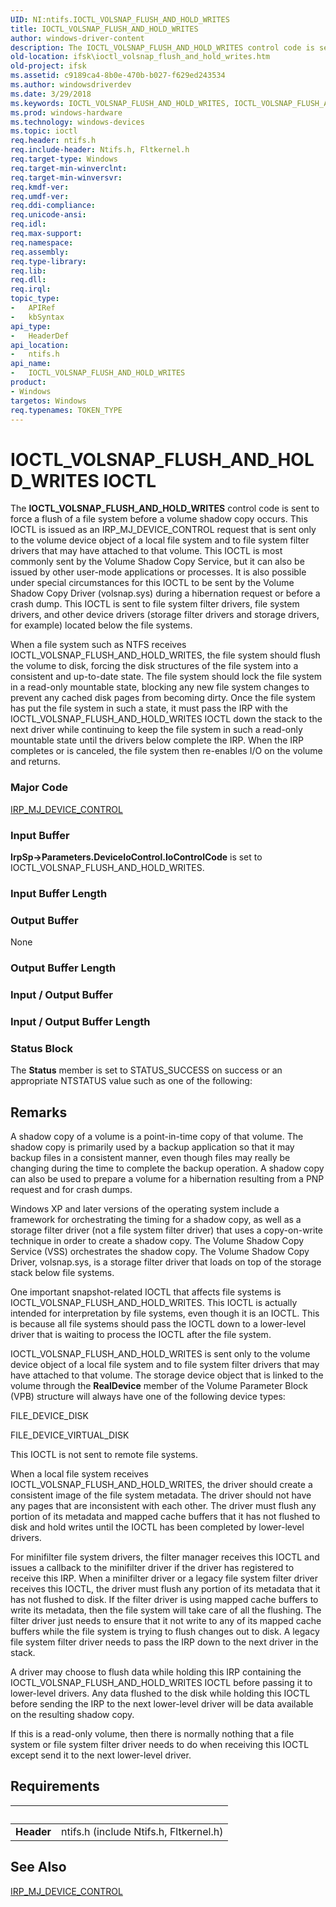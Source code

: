```yaml
---
UID: NI:ntifs.IOCTL_VOLSNAP_FLUSH_AND_HOLD_WRITES
title: IOCTL_VOLSNAP_FLUSH_AND_HOLD_WRITES
author: windows-driver-content
description: The IOCTL_VOLSNAP_FLUSH_AND_HOLD_WRITES control code is sent to force a flush of a file system before a volume shadow copy occurs.
old-location: ifsk\ioctl_volsnap_flush_and_hold_writes.htm
old-project: ifsk
ms.assetid: c9189ca4-8b0e-470b-b027-f629ed243534
ms.author: windowsdriverdev
ms.date: 3/29/2018
ms.keywords: IOCTL_VOLSNAP_FLUSH_AND_HOLD_WRITES, IOCTL_VOLSNAP_FLUSH_AND_HOLD_WRITES control code [Installable File System Drivers], ifsk.ioctl_volsnap_flush_and_hold_writes, ioctl_ref_f21aed38-5d6d-4b8c-ac8a-6cd1738a3de7.xml, ntifs/IOCTL_VOLSNAP_FLUSH_AND_HOLD_WRITES
ms.prod: windows-hardware
ms.technology: windows-devices
ms.topic: ioctl
req.header: ntifs.h
req.include-header: Ntifs.h, Fltkernel.h
req.target-type: Windows
req.target-min-winverclnt: 
req.target-min-winversvr: 
req.kmdf-ver: 
req.umdf-ver: 
req.ddi-compliance: 
req.unicode-ansi: 
req.idl: 
req.max-support: 
req.namespace: 
req.assembly: 
req.type-library: 
req.lib: 
req.dll: 
req.irql: 
topic_type:
-	APIRef
-	kbSyntax
api_type:
-	HeaderDef
api_location:
-	ntifs.h
api_name:
-	IOCTL_VOLSNAP_FLUSH_AND_HOLD_WRITES
product:
- Windows
targetos: Windows
req.typenames: TOKEN_TYPE
---
```


# IOCTL_VOLSNAP_FLUSH_AND_HOLD_WRITES IOCTL
The <b>IOCTL_VOLSNAP_FLUSH_AND_HOLD_WRITES</b> control code is sent to force a flush of a file system before a volume shadow copy occurs. This IOCTL is issued as an IRP_MJ_DEVICE_CONTROL request that is sent only to the volume device object of a local file system and to file system filter drivers that may have attached to that volume. This IOCTL is most commonly sent by the Volume Shadow Copy Service, but it can also be issued by other user-mode applications or processes. It is also possible under special circumstances for this IOCTL to be sent by the Volume Shadow Copy Driver (volsnap.sys) during a hibernation request or before a crash dump. This IOCTL is sent to file system filter drivers, file system drivers, and other device drivers (storage filter drivers and storage drivers, for example) located below the file systems. 

When a file system such as NTFS receives IOCTL_VOLSNAP_FLUSH_AND_HOLD_WRITES, the file system should flush the volume to disk, forcing the disk structures of the file system into a consistent and up-to-date state. The file system should lock the file system in a read-only mountable state, blocking any new file system changes to prevent any cached disk pages from becoming dirty. Once the file system has put the file system in such a state, it must pass the IRP with the IOCTL_VOLSNAP_FLUSH_AND_HOLD_WRITES IOCTL down the stack to the next driver while continuing to keep the file system in such a read-only mountable state until the drivers below complete the IRP. When the IRP completes or is canceled, the file system then re-enables I/O on the volume and returns.

### Major Code
[IRP_MJ_DEVICE_CONTROL](xref:"https://docs.microsoft.com/en-us/windows-hardware/drivers/kernel/irp-mj-device-control")

### Input Buffer
<b>IrpSp-&gt;Parameters.DeviceIoControl.IoControlCode</b> is set to IOCTL_VOLSNAP_FLUSH_AND_HOLD_WRITES.

### Input Buffer Length
<text></text>

### Output Buffer
None

### Output Buffer Length
<text></text>

### Input / Output Buffer
<text></text>

### Input / Output Buffer Length
<text></text>

### Status Block
The <b>Status</b> member is set to STATUS_SUCCESS on success or an appropriate NTSTATUS value such as one of the following:

## Remarks
A shadow copy of a volume is a point-in-time copy of that volume. The shadow copy is primarily used by a backup application so that it may backup files in a consistent manner, even though files may really be changing during the time to complete the backup operation. A shadow copy can also be used to prepare a volume for a hibernation resulting from a PNP request and for crash dumps. 

Windows XP and later versions of the operating system include a framework for orchestrating the timing for a shadow copy, as well as a storage filter driver (not a file system filter driver) that uses a copy-on-write technique in order to create a shadow copy. The Volume Shadow Copy Service (VSS) orchestrates the shadow copy. The Volume Shadow Copy Driver, volsnap.sys, is a storage filter driver that loads on top of the storage stack below file systems.

One important snapshot-related IOCTL that affects file systems is IOCTL_VOLSNAP_FLUSH_AND_HOLD_WRITES. This IOCTL is actually intended for interpretation by file systems, even though it is an IOCTL. This is because all file systems should pass the IOCTL down to a lower-level driver that is waiting to process the IOCTL after the file system. 

IOCTL_VOLSNAP_FLUSH_AND_HOLD_WRITES is sent only to the volume device object of a local file system and to file system filter drivers that may have attached to that volume. The storage device object that is linked to the volume through the <b>RealDevice</b> member of the Volume Parameter Block (VPB) structure will always have one of the following device types: 

FILE_DEVICE_DISK

FILE_DEVICE_VIRTUAL_DISK

This IOCTL is not sent to remote file systems. 

When a local file system receives IOCTL_VOLSNAP_FLUSH_AND_HOLD_WRITES, the driver should create a consistent image of the file system metadata. The driver should not have any pages that are inconsistent with each other. The driver must flush any portion of its metadata and mapped cache buffers that it has not flushed to disk and hold writes until the IOCTL has been completed by lower-level drivers.

For minifilter file system drivers, the filter manager receives this IOCTL and issues a callback to the minifilter driver if the driver has registered to receive this IRP. When a minifilter driver or a legacy file system filter driver receives this IOCTL, the driver must flush any portion of its metadata that it has not flushed to disk. If the filter driver is using mapped cache buffers to write its metadata, then the file system will take care of all the flushing. The filter driver just needs to ensure that it not write to any of its mapped cache buffers while the file system is trying to flush changes out to disk. A legacy file system filter driver needs to pass the IRP down to the next driver in the stack. 

A driver may choose to flush data while holding this IRP containing the IOCTL_VOLSNAP_FLUSH_AND_HOLD_WRITES IOCTL before passing it to lower-level drivers. Any data flushed to the disk while holding this IOCTL before sending the IRP to the next lower-level driver will be data available on the resulting shadow copy. 

If this is a read-only volume, then there is normally nothing that a file system or file system filter driver needs to do when receiving this IOCTL except send it to the next lower-level driver.

## Requirements
| &nbsp; | &nbsp; |
| ---- |:---- |
| **Header** | ntifs.h (include Ntifs.h, Fltkernel.h) |

## See Also

<a href="https://msdn.microsoft.com/library/windows/hardware/ff548649">IRP_MJ_DEVICE_CONTROL</a>